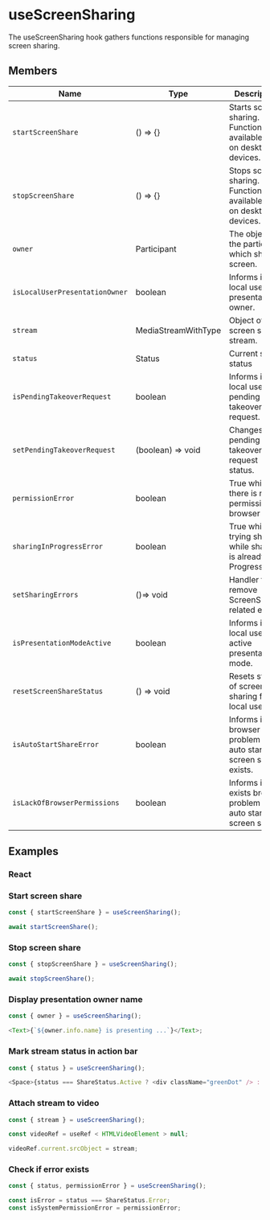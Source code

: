 # useScreenSharing

The useScreenSharing hook gathers functions responsible for managing screen sharing.

## Members

| Name                           | Type                | Description                                                        |
|--------------------------------|---------------------|--------------------------------------------------------------------|
| `startScreenShare`             | () => {}            | Starts screen sharing. Function available only on desktop devices. |
| `stopScreenShare`              | () => {}            | Stops screen sharing. Function available only on desktop devices.  |
| `owner`                        | Participant         | The object of the participant which sharing screen.                |
| `isLocalUserPresentationOwner` | boolean             | Informs if local user is presentation owner.                       |
| `stream`                       | MediaStreamWithType | Object of screen share stream.                                     |
| `status`                       | Status              | Current share status                                               |
| `isPendingTakeoverRequest`     | boolean             | Informs if local user has pending takeover request.                |
| `setPendingTakeoverRequest`    | (boolean) => void   | Changes pending takeover request status.                           |
| `permissionError`              | boolean             | True while there is no permission for browser                      |
| `sharingInProgressError`       | boolean             | True while trying share while sharing is already in Progress       |
| `setSharingErrors`             | ()=> void           | Handler to remove ScreenSharing related errors                     |
| `isPresentationModeActive`     | boolean             | Informs if local user has active presentation mode.                |
| `resetScreenShareStatus`       | () => void          | Resets status of screen sharing for local user.                    |
| `isAutoStartShareError`        | boolean             | Informs if a browser problem with auto start screen share exists.  |
| `isLackOfBrowserPermissions`   | boolean             | Informs if exists browser problem with auto start screen share.    |

## Examples

### React

### Start screen share

```javascript
const { startScreenShare } = useScreenSharing();

await startScreenShare();
```

### Stop screen share

```javascript
const { stopScreenShare } = useScreenSharing();

await stopScreenShare();
```

### Display presentation owner name

```javascript
const { owner } = useScreenSharing();

<Text>{`${owner.info.name} is presenting ...`}</Text>;
```

### Mark stream status in action bar

```javascript
const { status } = useScreenSharing();

<Space>{status === ShareStatus.Active ? <div className="greenDot" /> : <div className="redDot" />}</Space>;
```

### Attach stream to video

```javascript
const { stream } = useScreenSharing();

const videoRef = useRef < HTMLVideoElement > null;

videoRef.current.srcObject = stream;
```

### Check if error exists

```javascript
const { status, permissionError } = useScreenSharing();

const isError = status === ShareStatus.Error;
const isSystemPermissionError = permissionError;
```
